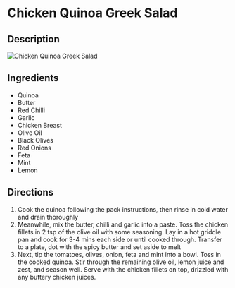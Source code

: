 # Chicken Quinoa Greek Salad

## Description
![Chicken Quinoa Greek Salad](https://www.themealdb.com/images/media/meals/k29viq1585565980.jpg "Chicken Quinoa Greek Salad")

## Ingredients
- Quinoa
- Butter
- Red Chilli
- Garlic
- Chicken Breast
- Olive Oil
- Black Olives
- Red Onions
- Feta
- Mint
- Lemon

## Directions
1. Cook the quinoa following the pack instructions, then rinse in cold water and drain thoroughly
2. Meanwhile, mix the butter, chilli and garlic into a paste. Toss the chicken fillets in 2 tsp of the olive oil with some seasoning. Lay in a hot griddle pan and cook for 3-4 mins each side or until cooked through. Transfer to a plate, dot with the spicy butter and set aside to melt
3. Next, tip the tomatoes, olives, onion, feta and mint into a bowl. Toss in the cooked quinoa. Stir through the remaining olive oil, lemon juice and zest, and season well. Serve with the chicken fillets on top, drizzled with any buttery chicken juices.
